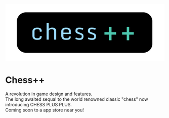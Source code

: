 ![](readme-logo.png)

# Chess++
A revolution in game design and features.  
The long awaited sequal to the world renowned classic "chess" now introducing CHESS PLUS PLUS.  
Coming soon to a app store near you!  
